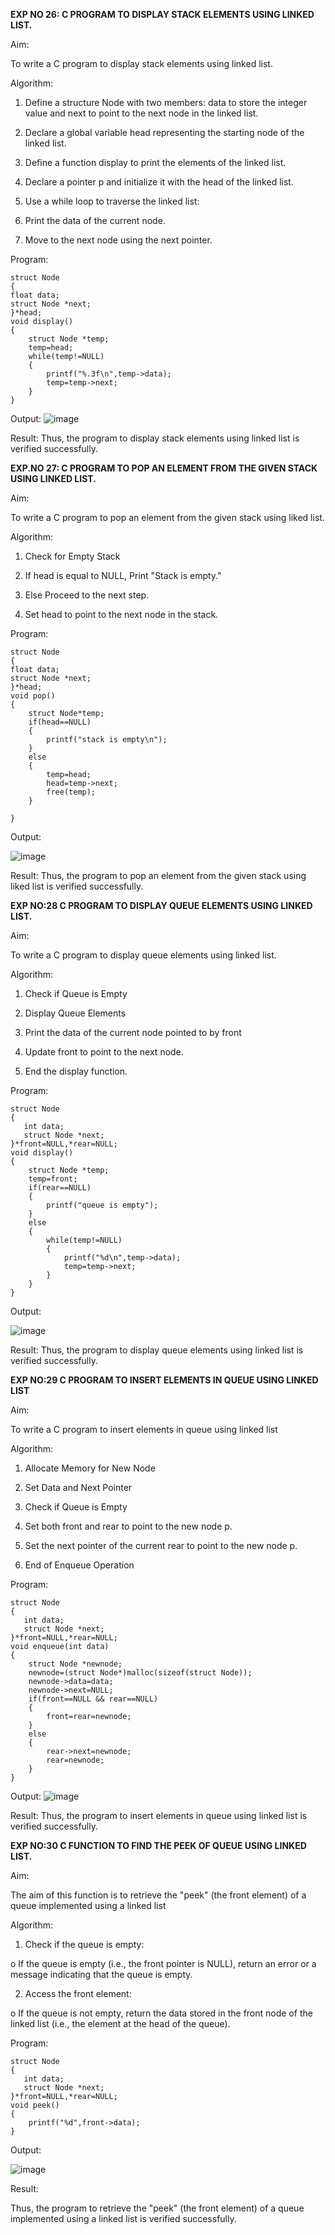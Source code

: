 

**EXP NO 26: C PROGRAM TO DISPLAY STACK ELEMENTS USING LINKED LIST.**

Aim:

To write a C program to display stack elements using linked list.

Algorithm:

1.	Define a structure Node with two members: data to store the integer value and next to point to the next node in the linked list.

2.	Declare a global variable head representing the starting node of the linked list.

3.	Define a function display to print the elements of the linked list.

4.	Declare a pointer p and initialize it with the head of the linked list.

5.	Use a while loop to traverse the linked list:

6.	Print the data of the current node.

7.	Move to the next node using the next pointer.
 
Program:
```
struct Node   
{  
float data;  
struct Node *next;  
}*head;  
void display()  
{  
    struct Node *temp;
    temp=head;
    while(temp!=NULL)
    {
        printf("%.3f\n",temp->data);
        temp=temp->next;
    }
}
```
Output:
![image](https://github.com/user-attachments/assets/959d9ff9-65f3-419a-993f-141bc453489a)


Result:
Thus, the program to display stack elements using linked list is verified successfully. 



**EXP.NO 27: C PROGRAM TO POP AN ELEMENT FROM THE GIVEN STACK USING LINKED LIST.**

Aim:

To write a C program to pop an element from the given stack using liked list.



Algorithm:

1.	Check for Empty Stack

2.	If head is equal to NULL, Print "Stack is empty."

3.	Else Proceed to the next step.

4.	Set head to point to the next node in the stack.
 

Program:
```
struct Node   
{  
float data;  
struct Node *next;  
}*head;  
void pop()
{
    struct Node*temp;
    if(head==NULL)
    {
        printf("stack is empty\n");
    }
    else
    {
        temp=head;
        head=temp->next;
        free(temp);
    }
    
}
```


Output:

![image](https://github.com/user-attachments/assets/cc7bd789-8d2a-409f-9fbc-39c2577d7282)



Result:
Thus, the program to pop an element from the given stack using liked list is verified successfully.

 
**EXP NO:28 C PROGRAM TO DISPLAY QUEUE ELEMENTS USING LINKED LIST.**

Aim:

To write a C program to display queue elements using linked list.

Algorithm:

1.	Check if Queue is Empty

2.	Display Queue Elements

3.	Print the data of the current node pointed to by front

4.	Update front to point to the next node.

5.	End the display function.
 
Program:
```
struct Node
{
   int data;
   struct Node *next;
}*front=NULL,*rear=NULL;
void display()
{
    struct Node *temp;
    temp=front;
    if(rear==NULL)
    {
        printf("queue is empty");
    }
    else
    {
        while(temp!=NULL)
        {
            printf("%d\n",temp->data);
            temp=temp->next;
        }
    }
}
```
Output:

![image](https://github.com/user-attachments/assets/e5b2ae6e-4f7f-4d3f-a5d7-3489660b4914)


Result:
Thus, the program to display queue elements using linked list is verified successfully.


 
**EXP NO:29 C PROGRAM TO INSERT ELEMENTS IN QUEUE USING LINKED LIST**

Aim:

To write a C program to insert elements in queue using linked list

Algorithm:

1.	Allocate Memory for New Node

2.	Set Data and Next Pointer

3.	Check if Queue is Empty

4.	Set both front and rear to point to the new node p.

5.	Set the next pointer of the current rear to point to the new node p.

6.	End of Enqueue Operation

 
Program:
```
struct Node
{
   int data;
   struct Node *next;
}*front=NULL,*rear=NULL;
void enqueue(int data)
{
    struct Node *newnode;
    newnode=(struct Node*)malloc(sizeof(struct Node));
    newnode->data=data;
    newnode->next=NULL;
    if(front==NULL && rear==NULL)
    {
        front=rear=newnode;
    }
    else
    {
        rear->next=newnode;
        rear=newnode;
    }
}
```
Output:
![image](https://github.com/user-attachments/assets/d5849a53-a2b7-41ef-9542-71fd7ef6c890)



Result:
Thus, the program to insert elements in queue using linked list is verified successfully.



**EXP NO:30 C FUNCTION TO FIND THE PEEK OF QUEUE USING LINKED LIST.**


Aim:

The aim of this function is to retrieve the "peek" (the front element) of a queue implemented using a linked list

Algorithm:

1.	Check if the queue is empty:

o	If the queue is empty (i.e., the front pointer is NULL), return an error or a message indicating that the queue is empty.

2.	Access the front element:


o	If the queue is not empty, return the data stored in the front node of the linked list (i.e., the element at the head of the queue).



Program:
```
struct Node
{
   int data;
   struct Node *next;
}*front=NULL,*rear=NULL;
void peek()
{
    printf("%d",front->data);
}
```
Output:

![image](https://github.com/user-attachments/assets/12133928-1496-4e7f-8467-bd38797c006b)




Result:

Thus, the program to retrieve the "peek" (the front element) of a queue implemented using a linked list is verified successfully.


